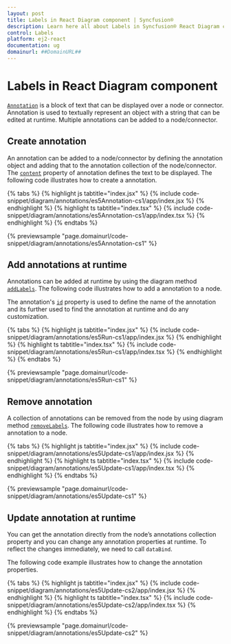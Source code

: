 ```yaml
---
layout: post
title: Labels in React Diagram component | Syncfusion®
description: Learn here all about Labels in Syncfusion® React Diagram component of Syncfusion Essential® JS 2 and more.
control: Labels 
platform: ej2-react
documentation: ug
domainurl: ##DomainURL##
---
```


# Labels in React Diagram component

[`Annotation`](https://ej2.syncfusion.com/react/documentation/api/diagram/annotationModel) is a block of text that can be displayed over a node or connector. Annotation is used to textually represent an object with a string that can be edited at runtime. Multiple annotations can be added to a node/connector.

<!-- markdownlint-disable MD033 -->

## Create annotation

An annotation can be added to a node/connector by defining the annotation object and adding that to the annotation collection of the node/connector. The [`content`](https://ej2.syncfusion.com/react/documentation/api/diagram/annotationModel#content) property of annotation defines the text to be displayed. The following code illustrates how to create a annotation.

{% tabs %}
{% highlight js tabtitle="index.jsx" %}
{% include code-snippet/diagram/annotations/es5Annotation-cs1/app/index.jsx %}
{% endhighlight %}
{% highlight ts tabtitle="index.tsx" %}
{% include code-snippet/diagram/annotations/es5Annotation-cs1/app/index.tsx %}
{% endhighlight %}
{% endtabs %}

 {% previewsample "page.domainurl/code-snippet/diagram/annotations/es5Annotation-cs1" %}

## Add annotations at runtime

Annotations can be added at runtime by using the diagram method [`addLabels`](https://ej2.syncfusion.com/react/documentation/api/diagram/#addlabels). The following code illustrates how to add a annotation to a node.

The annotation's [`id`](https://ej2.syncfusion.com/react/documentation/api/diagram/annotationModel#id) property is used to define the name of the annotation and its further used to find the annotation at runtime and do any customization.

{% tabs %}
{% highlight js tabtitle="index.jsx" %}
{% include code-snippet/diagram/annotations/es5Run-cs1/app/index.jsx %}
{% endhighlight %}
{% highlight ts tabtitle="index.tsx" %}
{% include code-snippet/diagram/annotations/es5Run-cs1/app/index.tsx %}
{% endhighlight %}
{% endtabs %}

 {% previewsample "page.domainurl/code-snippet/diagram/annotations/es5Run-cs1" %}

## Remove annotation

A collection of annotations can be removed from the node by using diagram method [`removeLabels`](https://ej2.syncfusion.com/react/documentation/api/diagram/#removelabels). The following code illustrates how to remove a annotation to a node.

{% tabs %}
{% highlight js tabtitle="index.jsx" %}
{% include code-snippet/diagram/annotations/es5Update-cs1/app/index.jsx %}
{% endhighlight %}
{% highlight ts tabtitle="index.tsx" %}
{% include code-snippet/diagram/annotations/es5Update-cs1/app/index.tsx %}
{% endhighlight %}
{% endtabs %}

 {% previewsample "page.domainurl/code-snippet/diagram/annotations/es5Update-cs1" %}

## Update annotation at runtime

You can get the annotation directly from the node’s annotations collection property and you can change any annotation properties at runtime. To reflect the changes immediately, we need to call `dataBind`.

The following code example illustrates how to change the annotation properties.

{% tabs %}
{% highlight js tabtitle="index.jsx" %}
{% include code-snippet/diagram/annotations/es5Update-cs2/app/index.jsx %}
{% endhighlight %}
{% highlight ts tabtitle="index.tsx" %}
{% include code-snippet/diagram/annotations/es5Update-cs2/app/index.tsx %}
{% endhighlight %}
{% endtabs %}

 {% previewsample "page.domainurl/code-snippet/diagram/annotations/es5Update-cs2" %}
